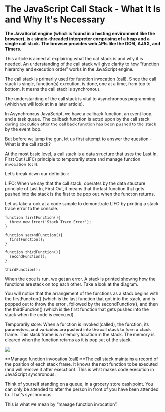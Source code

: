 # The JavaScript Call Stack - What It Is and Why It's Necessary

**The JavaScript engine (which is found in a hosting environment like the browser), is a single-threaded interpreter comprising of a heap and a single call stack. The browser provides web APIs like the DOM, AJAX, and Timers.**

This article is aimed at explaining what the call stack is and why it is needed. An understanding of the call stack will give clarity to how “function hierarchy and execution order” works in the JavaScript engine.

The call stack is primarily used for function invocation (call). Since the call stack is single, function(s) execution, is done, one at a time, from top to bottom. It means the call stack is synchronous.

The understanding of the call stack is vital to Asynchronous programming (which we will look at in a later article).

In Asynchronous JavaScript, we have a callback function, an event loop, and a task queue. The callback function is acted upon by the call stack during execution after the call back function has been pushed to the stack by the event loop.

But before we jump the gun, let us first attempt to answer the question - What is the call stack?

At the most basic level, a call stack is a data structure that uses the Last In, First Out (LIFO) principle to temporarily store and manage function invocation (call).

Let’s break down our definition:

LIFO: When we say that the call stack, operates by the data structure principle of Last In, First Out, it means that the last function that gets pushed into the stack is the first to be pop out, when the function returns.

Let us take a look at a code sample to demonstrate LIFO by printing a stack trace error to the console.

```
function firstFunction(){
  throw new Error('Stack Trace Error');
}

function secondFunction(){
  firstFunction();
}

function thirdFunction(){
  secondFunction();
}

thirdFunction();

```
When the code is run, we get an error. A stack is printed showing how the functions are stack on top each other. Take a look at the diagram.

You will notice that the arrangement of the functions as a stack begins with the firstFunction() (which is the last function that got into the stack, and is popped out to throw the error), followed by the secondFunction(), and then the thirdFunction() (which is the first function that gets pushed into the stack when the code is executed).

Temporarily store: When a function is invoked (called), the function, its parameters, and variables are pushed into the call stack to form a stack frame. This stack frame is a memory location in the stack. The memory is cleared when the function returns as it is pop out of the stack.

![](https://cdn-media-1.freecodecamp.org/images/QgR2uIk7tW0YNz0Xm8g0jAPeRFI0e4sCejsv)

**Manage function invocation (call):**The call stack maintains a record of the position of each stack frame. It knows the next function to be executed (and will remove it after execution). This is what makes code execution in JavaScript synchronous.

Think of yourself standing on a queue, in a grocery store cash point. You can only be attended to after the person in front of you have been attended to. That’s synchronous.

This is what we mean by “manage function invocation”.


